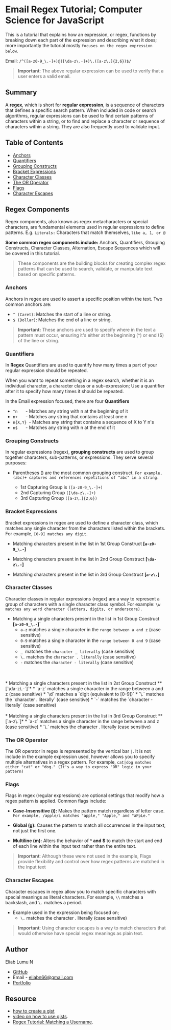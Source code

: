 # Email Regex Tutorial; Computer Science for JavaScript

This is a tutorial that explains how an expression, or regex, functions by breaking down each part of the expression and describing what it does; more importantly the tutorial mostly `focuses on the regex expression below`.

Email: `/^([a-z0-9_\.-]+)@([\da-z\.-]+)\.([a-z\.]{2,6})$/`
> **Important**: The above regular expression can be used to verify that a user enters a valid email.


## Summary

A **regex**, which is short for **regular expression**, is a sequence of characters that defines a specific search pattern. When included in code or search algorithms, regular expressions can be used to find certain patterns of characters within a string, or to find and replace a character or sequence of characters within a string. They are also frequently used to validate input. 

## Table of Contents

- [Anchors](#anchors)
- [Quantifiers](#quantifiers)
- [Grouping Constructs](#grouping-constructs)
- [Bracket Expressions](#bracket-expressions)
- [Character Classes](#character-classes)
- [The OR Operator](#the-or-operator)
- [Flags](#flags)
- [Character Escapes](#character-escapes)

## Regex Components

Regex components, also known as regex metacharacters or special characters, are fundamental elements used in regular expressions to define patterns. E.g. `Literals:` Characters that match themselves, `like a, 1, or @`

**Some common regex components include:** Anchors, Quantifiers, Grouping Constructs, Character Classes, Alternation, Escape Sequences which will be covered in this tutorial.

>These components are the building blocks for creating complex regex patterns that can be used to search, validate, or manipulate text based on specific patterns.

### Anchors

Anchors in regex are used to assert a specific position within the text. Two common anchors are:

* `^ (Caret)`: Matches the start of a line or string.
* `$ (Dollar)`: Matches the end of a line or string.

>**Important:** These anchors are used to specify where in the text a pattern must occur, ensuring it's either at the beginning (^) or end ($) of the line or string.

### Quantifiers

In **Regex** Quantifiers are used to quantify how many times a part of your regular expression should be repeated. 

When you want to repeat something in a regex search, whether it is an individual character, a character class or a sub-expression; Use a quantifier after it to specify how many times it should be repeated.

In the Email expression focused, there are four **Quantifiers** 

* `^n   `	-    Matches any string with n at the beginning of it
* `n+   `	-    Matches any string that contains at least one n
* `n{X,Y} `-	 Matches any string that contains a sequence of X to Y n's
* `n$   `	-    Matches any string with n at the end of it

### Grouping Constructs


In regular expressions (regex), **grouping constructs** are used to group together characters, sub-patterns, or expressions. They serve several purposes:

* Parentheses () are the most common grouping construct. `For example, (abc)+ captures and references repetitions of "abc" in a string.`

    * 1st Capturing Group is `([a-z0-9_\.-]+)`
    * 2nd Capturing Group `([\da-z\.-]+)`
    * 3rd Capturing Group `([a-z\.]{2,6})`

### Bracket Expressions

Bracket expressions in regex are used to define a character class, which matches any single character from the characters listed within the brackets. For example,  `[0-9] matches any digit`.

* Matching characters present in the list in 1st Group Construct **[`a-z0-9_\.-`]**

* Matching characters present in the list in 2nd Group Construct **[`\da-z\.-`]**
    
* Matching characters present in the list in 3rd Group Construct **[`a-z\.`]**

### Character Classes

Character classes in regular expressions (regex) are a way to represent a group of characters with a single character class symbol. For example: `\w matches any word character (letters, digits, or underscore).`

* Matching a single characters present in the list in 1st Group Construct **[`a-z0-9_\.-`]`**
    * `a-z` matches a single character in the `range between a and z` (case sensitive)
    * `0-9` matches a single character in the `range between 0 and 9` (case sensitive)
    * `_ `matches the `character _ literally` (case sensitive)
    * `\.` matches the `character . literally` (case sensitive)
    * `-` matches the `character - literally` (case sensitive)
<br>
<br>
* Matching a single characters present in the list in 2st Group Construct **[`\da-z\.-`]`*
    * `a-z` matches a single character in the range between a and z (case sensitive)
    * `\d` matches a `digit (equivalent to [0-9])`
    * `\.` matches the `character . literally` (case sensitive)
    * `-` matches the `character - literally` (case sensitive)
<br>
<br>
* Matching a single characters present in the list in 3rd Group Construct **[`a-z\.`]*
    * `a-z` matches a single character in the range between a and z (case sensitive)
    * `\.` matches the character . literally (case sensitive)

### The OR Operator

The OR operator in regex is represented by the vertical bar `|`. It is not include in the example expression used, however allows you to specify multiple alternatives in a regex pattern. For example, `cat|dog matches either "cat" or "dog." (It's a way to express "OR" logic in your pattern)`

### Flags

Flags in regex (regular expressions) are optional settings that modify how a regex pattern is applied. Common flags include:


* **Case-Insensitive (i):** Makes the pattern match regardless of letter case. `For example, /apple/i matches "apple," "Apple," and "aPpLe."`

* **Global (g):** Causes the pattern to match all occurrences in the input text, not just the first one.

* **Multiline (m):** Alters the behavior of **^ and $** to match the start and end of each line within the input text rather than the entire text.

> **Important**: Although these were not used in the example, Flags provide flexibility and control over how regex patterns are matched in the input text 
### Character Escapes

Character escapes in regex allow you to match specific characters with special meanings as literal characters. For example, `\\` matches a backslash, and `\.` matches a period. 

* Example used in the expression being focused on; 
    * `\.` matches the character . literally (case sensitive)

> **Important**: Using character escapes is a way to match characters that would otherwise have special regex meanings as plain text.

## Author
Eliab Lumu N

* [GitHub](https://github.com/EliabN)
* Email - eliabn66@gmail.com
* [Portfolio](https://eliabn.github.io/Portfolio_Website/)

## Resource
* [how to create a gist](https://help.github.com/en/github/writing-on-github/creating-gists)
* [video on how to use gists](https://www.youtube.com/watch?v=wc2NlcWjQHw).
* [Regex Tutorial: Matching a Username](https://coding-boot-camp.github.io/full-stack/computer-science/regex-tutorial).
